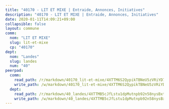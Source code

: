 ```yaml
---
title: "40170 - LIT ET MIXE | Entraide, Annonces, Initiatives"
description: "40170 - LIT ET MIXE | Entraide, Annonces, Initiatives"
date: 2020-01-11T14:09:21+09:00
collapsible: false
layout: commune
comm:
  nom: "LIT ET MIXE"
  slug: lit-et-mixe
  cp: "40170"
dept:
  nom: "Landes"
  slug: landes
  num: "40"
peerpad:
  comm:
    read_path: /r/markdown/40170_lit-et-mixe/4XTTM6S2QypikTBNeU5zVRiYD74ofzU3C9heNmMmjisjTrQeW
    write_path: /w/markdown/40170_lit-et-mixe/4XTTM6S2QypikTBNeU5zVRiYD74ofzU3C9heNmMmjisjTrQeW-K3TgTrHkFDvhybZqjgh2FqcVwPTwyecYwCGNGca9jeSKvvmTMVVh4C68ereNQ93Qcr7F2L4PZvo5brBvyGB1WxKDz5TRi5G4grgNYqFyQBzcX2u6ZXAgFUmWTsWwFqMFuQ48p3Rc
  dept:
    read_path: /r/markdown/40_landes/4XTTMB5cJfLstu1dpMutnpb92n58nysBxt2LvNHp8iFa2he7h
    write_path: /w/markdown/40_landes/4XTTMB5cJfLstu1dpMutnpb92n58nysBxt2LvNHp8iFa2he7h-K3TgUvrqNj5GqBsxRXbDQxXTucun7uHSVZWT5C8CgQNaESTTE4cfR63JCubPGiKkKruc9dwpRJsb8aWPbJoGCdC5JVr33cPSqpb1rkjpoPrBPEdrj3zMya2yHWSYgr5GG1nyDstK
---
```


